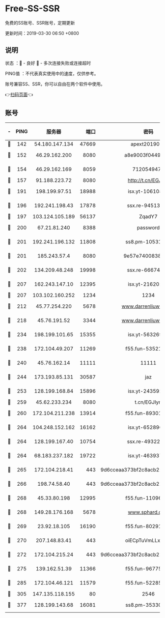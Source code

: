 # Free-SS-SSR

免费的SS账号、SSR账号，定期更新

更新时间：2019-03-30 06:50 +0800

## 说明

状态     ：🙂 - 良好 🙁 - 多次连接失败或连接超时

PING值   ：不代表真实使用中的速度，仅供参考。

账号兼容SS、SSR，你可以自由在两个软件中使用。

👉[扫码页面](https://liesauer.github.io/Free-SS-SSR/)👈

## 账号

|-|PING|服务器|端口|密码|加密方式|区域|
|:----:|:----:|:-----:|-----:|:----:|:----:|:----:|
|🙂|142|54.180.147.134|47669|apext2019001|chacha20|KR|
|🙂|152|46.29.162.200|8080|a8e9003f0449cea5|chacha20-ietf|RU|
|🙂|154|46.29.162.169|8059|7120549471|aes-256-cfb||
|🙂|157|91.188.223.72|8080|http://t.cn/EGJIyrl|rc4-md5|RU|
|🙂|191|198.199.97.51|18988|isx.yt-10610872|aes-256-cfb|US|
|🙂|196|192.241.198.43|17878|ssx.re-94513263|aes-256-cfb|US|
|🙂|197|103.124.105.189|56137|ZqadY7|chacha20|US|
|🙂|200|67.21.81.240|8388|password|aes-256-cfb|US|
|🙂|201|192.241.196.132|11808|ss8.pm-10531723|aes-256-cfb|US|
|🙂|201|185.243.57.4|8080|9e57e7400838a01e|chacha20-ietf|US|
|🙂|202|134.209.48.248|19998|ssx.re-66674376|aes-256-cfb|US|
|🙂|207|162.243.147.10|12395|isx.yt-21620171|aes-256-cfb|US|
|🙂|207|103.102.160.252|1234|1234|rc4-md5|JP|
|🙂|212|45.77.254.220|5678|www.darrenliuwei.com|aes-256-cfb|SG|
|🙂|218|45.76.191.52|3344|www.darrenliuwei.com|aes-256-cfb|JP|
|🙂|234|198.199.101.65|15355|isx.yt-56326959|aes-256-cfb|US|
|🙂|238|172.104.49.207|11269|f55.fun-53521114|aes-256-cfb|SG|
|🙂|240|45.76.162.14|11111|11111|aes-256-cfb|SG|
|🙂|244|173.193.85.131|30587|jaz|aes-256-cfb|US|
|🙂|253|128.199.168.84|15896|isx.yt-24359224|aes-256-cfb|SG|
|🙂|259|45.62.233.234|8080|t.cn/EGJIyrl|rc4-md5|CA|
|🙂|260|172.104.211.238|13914|f55.fun-89301150|aes-256-cfb|US|
|🙂|264|104.248.152.162|16162|isx.yt-65289690|aes-256-cfb|SG|
|🙂|264|128.199.167.40|10754|ssx.re-49322932|aes-256-cfb|SG|
|🙂|264|68.183.237.182|19722|isx.yt-46393764|aes-256-cfb|SG|
|🙂|265|172.104.218.41|443|9d6cceaa373bf2c8acb22e60b6a58be6|aes-256-cfb|US|
|🙂|266|198.74.58.40|443|9d6cceaa373bf2c8acb22e60b6a58be6|aes-256-cfb|US|
|🙂|268|45.33.80.198|12995|f55.fun-11096059|aes-256-cfb|US|
|🙂|268|149.28.176.168|5678|www.sphard.com|aes-256-cfb|AU|
|🙂|269|23.92.18.105|16190|f55.fun-80291265|aes-256-cfb|US|
|🙂|270|207.148.83.41|443|oiECpTuVmLLxk4Ts|aes-256-cfb|AU|
|🙂|272|172.104.215.24|443|9d6cceaa373bf2c8acb22e60b6a58be6|aes-256-cfb|US|
|🙂|275|139.162.51.39|11366|f55.fun-96775690|aes-256-cfb|SG|
|🙂|285|172.104.46.121|11579|f55.fun-52285743|aes-256-cfb|SG|
|🙂|305|147.135.118.155|80|2546|chacha20|US|
|🙂|377|128.199.143.68|16081|ss8.pm-35330221|aes-256-cfb|SG|
